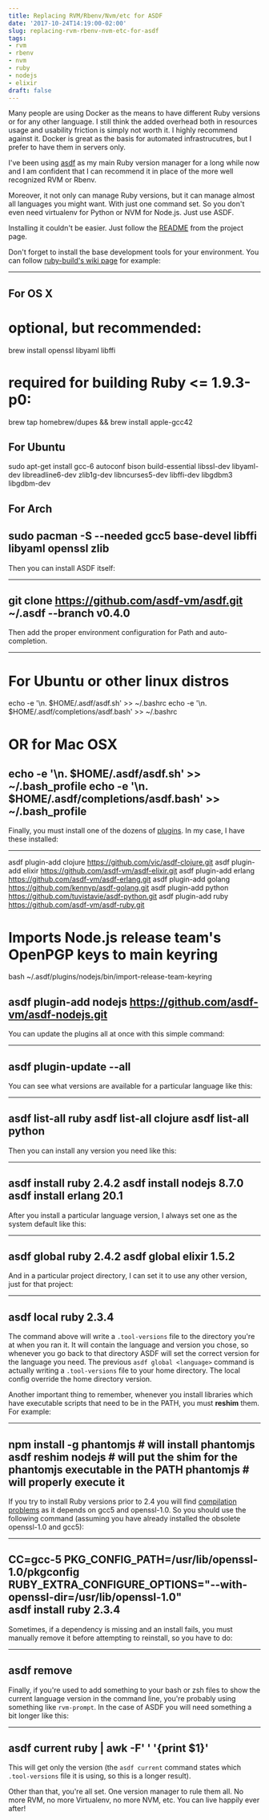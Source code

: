 ```yaml
---
title: Replacing RVM/Rbenv/Nvm/etc for ASDF
date: '2017-10-24T14:19:00-02:00'
slug: replacing-rvm-rbenv-nvm-etc-for-asdf
tags:
- rvm
- rbenv
- nvm
- ruby
- nodejs
- elixir
draft: false
---
```


Many people are using Docker as the means to have different Ruby versions or for any other language. I still think the added overhead both in resources usage and usability friction is simply not worth it. I highly recommend against it. Docker is great as the basis for automated infrastrucutres, but I prefer to have them in servers only.

I've been using [asdf](https://github.com/asdf-vm/asdf) as my main Ruby version manager for a long while now and I am confident that I can recommend it in place of the more well recognized RVM or Rbenv.

Moreover, it not only can manage Ruby versions, but it can manage almost all languages you might want. With just one command set. So you don't even need virtualenv for Python or NVM for Node.js. Just use ASDF.

Installing it couldn't be easier. Just follow the [README](https://github.com/asdf-vm/asdf/blob/master/README.md) from the project page.

Don't forget to install the base development tools for your environment. You can follow [ruby-build's wiki page](https://github.com/rbenv/ruby-build/wiki) for example:

---
## For OS X
# optional, but recommended:
brew install openssl libyaml libffi

# required for building Ruby <= 1.9.3-p0:
brew tap homebrew/dupes && brew install apple-gcc42

## For Ubuntu
sudo apt-get install gcc-6 autoconf bison build-essential libssl-dev libyaml-dev libreadline6-dev zlib1g-dev libncurses5-dev libffi-dev libgdbm3 libgdbm-dev

## For Arch
sudo pacman -S --needed gcc5 base-devel libffi libyaml openssl zlib
---

Then you can install ASDF itself:

---
git clone https://github.com/asdf-vm/asdf.git ~/.asdf --branch v0.4.0
---

Then add the proper environment configuration for Path and auto-completion.

---
# For Ubuntu or other linux distros
echo -e '\n. $HOME/.asdf/asdf.sh' >> ~/.bashrc
echo -e '\n. $HOME/.asdf/completions/asdf.bash' >> ~/.bashrc

# OR for Mac OSX
echo -e '\n. $HOME/.asdf/asdf.sh' >> ~/.bash_profile
echo -e '\n. $HOME/.asdf/completions/asdf.bash' >> ~/.bash_profile
---

Finally, you must install one of the dozens of [plugins](https://github.com/asdf-vm/asdf-plugins). In my case, I have these installed:

---
asdf plugin-add clojure https://github.com/vic/asdf-clojure.git
asdf plugin-add elixir https://github.com/asdf-vm/asdf-elixir.git
asdf plugin-add erlang https://github.com/asdf-vm/asdf-erlang.git
asdf plugin-add golang https://github.com/kennyp/asdf-golang.git
asdf plugin-add python https://github.com/tuvistavie/asdf-python.git
asdf plugin-add ruby https://github.com/asdf-vm/asdf-ruby.git

# Imports Node.js release team's OpenPGP keys to main keyring
bash ~/.asdf/plugins/nodejs/bin/import-release-team-keyring

asdf plugin-add nodejs https://github.com/asdf-vm/asdf-nodejs.git
---

You can update the plugins all at once with this simple command:

---
asdf plugin-update --all
---

You can see what versions are available for a particular language like this:

---
asdf list-all ruby
asdf list-all clojure
asdf list-all python
---

Then you can install any version you need like this:

---
asdf install ruby 2.4.2
asdf install nodejs 8.7.0
asdf install erlang 20.1
---

After you install a particular language version, I always set one as the system default like this:

---
asdf global ruby 2.4.2
asdf global elixir 1.5.2
---

And in a particular project directory, I can set it to use any other version, just for that project:

---
asdf local ruby 2.3.4
---

The command above will write a `.tool-versions` file to the directory you're at when you ran it. It will contain the language and version you chose, so whenever you go back to that directory ASDF will set the correct version for the language you need. The previous `asdf global <language>` command is actually writing a `.tool-versions` file to your home directory. The local config override the home directory version.

Another important thing to remember, whenever you install libraries which have executable scripts that need to be in the PATH, you must **reshim** them. For example:

---
npm install -g phantomjs # will install phantomjs
asdf reshim nodejs # will put the shim for the phantomjs executable in the PATH
phantomjs # will properly execute it
---

If you try to install Ruby versions prior to 2.4 you will find [compilation problems](https://github.com/asdf-vm/asdf-ruby/wiki/Ruby-Installation-Problems) as it depends on gcc5 and openssl-1.0. So you should use the following command (assuming you have already installed the obsolete openssl-1.0 and gcc5):

---
CC=gcc-5 PKG_CONFIG_PATH=/usr/lib/openssl-1.0/pkgconfig \
RUBY_EXTRA_CONFIGURE_OPTIONS="--with-openssl-dir=/usr/lib/openssl-1.0" \
asdf install ruby 2.3.4
---

Sometimes, if a dependency is missing and an install fails, you must manually remove it before attempting to reinstall, so you have to do:

---
asdf remove <language> <version>
---

Finally, if you're used to add something to your bash or zsh files to show the current language version in the command line, you're probably using something like `rvm-prompt`. In the case of ASDF you will need something a bit longer like this:

---
asdf current ruby | awk -F' ' '{print $1}'
---

This will get only the version (the `asdf current` command states which `.tool-versions` file it is using, so this is a longer result).

Other than that, you're all set. One version manager to rule them all. No more RVM, no more Virtualenv, no more NVM, etc. You can live happily ever after!
